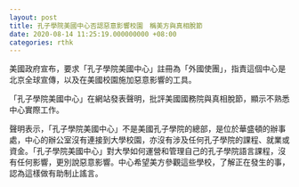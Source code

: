 ```yaml
---
layout: post
title: 孔子學院美國中心否認惡意影響校園　稱美方與真相脫節
date: 2020-08-14 11:25:19.000000000 +08:00
categories: rthk
---
```


美國政府宣布，要求「孔子學院美國中心」註冊為「外國使團」，指責這個中心是北京全球宣傳，以及在美國校園施加惡意影響的工具。

「孔子學院美國中心」在網站發表聲明，批評美國國務院與真相脫節，顯示不熟悉中心實際工作。

聲明表示，「孔子學院美國中心」不是美國孔子學院的總部，是位於華盛頓的辦事處，中心的辦公室沒有連接到大學校園，亦沒有涉及任何孔子學院的課程、就業或資金。「孔子學院美國中心」對大學如何運營和管理自己的孔子學院語言課程，沒有任何影響，更別說惡意影響。中心希望美方參觀這些學校，了解正在發生的事，認為這樣做有助制止謠言。
